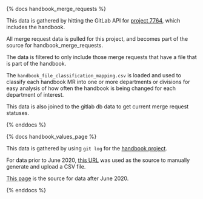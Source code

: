{% docs handbook_merge_requests %}

This data is gathered by hitting the GitLab API for [project 7764](https://gitlab.com/gitlab-com/www-gitlab-com/), which includes the handbook.  

All merge request data is pulled for this project, and becomes part of the source for handbook_merge_requests.

The data is filtered to only include those merge requests that have a file that is part of the handbook.

The `handbook_file_classification_mapping.csv` is loaded and used to classify each handbook MR into one or more departments or divisions for easy analysis of how often the handbook is being changed for each department of interest.  

This data is also joined to the gitlab db data to get current merge request statuses.

{% enddocs %}

{% docs handbook_values_page %}

This data is gathered by using `git log` for the [handbook project](https://gitlab.com/gitlab-com/www-gitlab-com/). 

For data prior to June 2020, [this URL](https://gitlab.com/gitlab-com/www-gitlab-com/-/commits/826b9dc4a2687445b689fdaf4a902fcb73c36a5e/source/handbook/values/index.html.md) was used as the source to manually generate and upload a CSV file.

[This page](https://gitlab.com/gitlab-com/www-gitlab-com/-/commits/master/sites/handbook/source/handbook/values/index.html.md) is the source for data after June 2020.

{% enddocs %}
